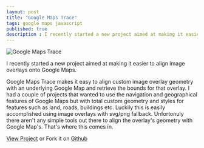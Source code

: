 ```yaml
---
layout: post
title: "Google Maps Trace"
tags: google maps javascript
published: true
description : I recently started a new project aimed at making it easier to align image overlays onto Google Maps.
---
```


![Google Maps Trace]({{site.data.s3.blog}}google-maps-trace.jpg)

I recently started a new project aimed at making it easier to align image overlays onto Google Maps.

Google Maps Trace makes it easy to align custom image overlay geometry with an underlying Google Map and retrieve the bounds for that overlay. I had a couple of projects that wanted to use the navigation and geographical features of Google Maps but with total custom geometry and styles for features such as land, roads, buildings etc. Luckily this is easily accomplished using image overlays with svg/png fallback. Unfortonuly there aren't any simple tools out there to align the overlay's geometry with Google Map's. That's where this comes in.


[View Project](http://robincwillis.github.io/GoogleMapsTrace) or
Fork it on [Github](https://github.com/robincwillis/GoogleMapsTrace)